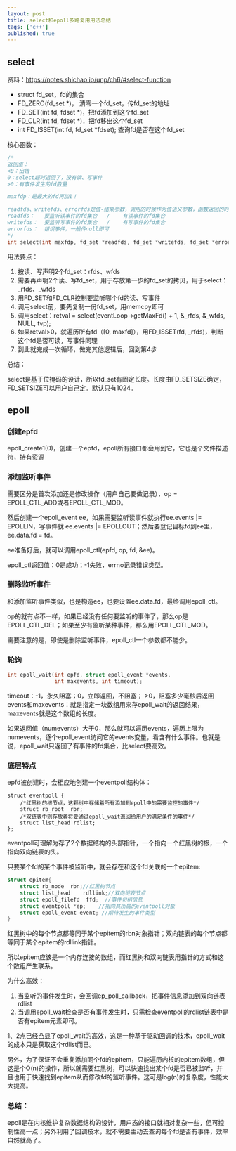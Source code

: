 ```yaml
---
layout: post
title: select和epoll多路复用用法总结
tags: ['c++']
published: true
---
```


<!--more-->


## select

资料：https://notes.shichao.io/unp/ch6/#select-function

- struct fd_set，fd的集合
- FD_ZERO(fd_set *)， 清零一个fd_set，传fd_set的地址
- FD_SET(int fd, fdset *)，把fd添加到这个fd_set
- FD_CLR(int fd, fdset *)，把fd移出这个fd_set
- int FD_ISSET(int fd, fd_set *fdset); 查询fd是否在这个fd_set

核心函数：

```c
/*
返回值：
<0：出错
0：select超时返回了，没有读、写事件
>0：有事件发生的fd数量

maxfdp：是最大的fd再加1！

readfds、writefds、errorfds是值-结果参数，调用的时候作为值语义参数，函数返回的时候作为结果，所以没有const修饰
readfds：   要监听读事件的fd集合   /    有读事件的fd集合
writefds：  要监听写事件的fd集合   /    有写事件的fd集合
errorfds：  错误事件，一般传null即可
*/
int select(int maxfdp, fd_set *readfds, fd_set *writefds, fd_set *errorfds, struct timeval *timeout);
```

用法要点：

1. 按读、写声明2个fd_set：rfds、wfds
2. 需要再声明2个读、写fd_set，用于存放第一步的fd_set的拷贝，用于select：_rfds、_wfds
3. 用FD_SET和FD_CLR控制要监听哪个fd的读、写事件
4. 调用select前，要先复制一份fd_set，用memcpy即可
5. 调用select：retval = select(eventLoop->getMaxFd() + 1, &_rfds, &_wfds, NULL, tvp);
6. 如果retval>0，就遍历所有fd（[0, maxfd]），用FD_ISSET(fd, _rfds)，判断这个fd是否可读，写事件同理
7. 到此就完成一次循环，做完其他逻辑后，回到第4步


总结：

select是基于位掩码的设计，所以fd_set有固定长度。长度由FD_SETSIZE确定，FD_SETSIZE可以用户自己定。默认只有1024。


## epoll

### 创建epfd

 epoll_create1(0)，创建一个epfd，epoll所有接口都会用到它，它也是个文件描述符，持有资源

### 添加监听事件

需要区分是首次添加还是修改操作（用户自己要做记录），op = EPOLL_CTL_ADD或者EPOLL_CTL_MOD。

然后创建一个epoll_event ee，如果需要监听读事件就执行ee.events |= EPOLLIN，写事件就 ee.events |= EPOLLOUT；然后要登记目标fd到ee里，ee.data.fd = fd。

ee准备好后，就可以调用epoll_ctl(epfd, op, fd, &ee)。

epoll_ctl返回值：0是成功；-1失败，errno记录错误类型。


### 删除监听事件

和添加监听事件类似，也是构造ee，也要设置ee.data.fd，最终调用epoll_ctl。

op的就有点不一样，如果已经没有任何要监听的事件了，那么op是EPOLL_CTL_DEL；如果至少有监听某种事件，那么用EPOLL_CTL_MOD。

需要注意的是，即使是删除监听事件，epoll_ctl一个参数都不能少。

### 轮询

```c
int epoll_wait(int epfd, struct epoll_event *events,
               int maxevents, int timeout);
```

timeout：-1，永久阻塞；0，立即返回，不阻塞； >0，阻塞多少毫秒后返回
events和maxevents：就是指定一块数组用来存epoll_wait的返回结果，maxevents就是这个数组的长度。

如果返回值（numevents）大于0，那么就可以遍历events，遍历上限为numevents，逐个epoll_event访问它的events变量，看含有什么事件。也就是说，epoll_wait只返回了有事件的fd集合，比select要高效。


### 底层特点

epfd被创建时，会相应地创建一个eventpoll结构体：

```
struct eventpoll {  
    /*红黑树的根节点，这颗树中存储着所有添加到epoll中的需要监控的事件*/  
    struct rb_root  rbr;  
    /*双链表中则存放着将要通过epoll_wait返回给用户的满足条件的事件*/  
    struct list_head rdlist;    
};  
```

eventpoll可理解为存了2个数据结构的头部指针，一个指向一个红黑树的根，一个指向双向链表的头。

只要某个fd的某个事件被监听中，就会存在和这个fd关联的一个epitem:

```c
struct epitem{  
    struct rb_node  rbn;//红黑树节点  
    struct list_head    rdllink;//双向链表节点  
    struct epoll_filefd  ffd;  //事件句柄信息  
    struct eventpoll *ep;    //指向其所属的eventpoll对象  
    struct epoll_event event; //期待发生的事件类型  
}  
```

红黑树中的每个节点都等同于某个epitem的rbn对象指针；双向链表的每个节点都等同于某个epitem的rdllink指针。

所以epitem应该是一个内存连接的数组，而红黑树和双向链表用指针的方式和这个数组产生联系。



为什么高效：

1. 当监听的事件发生时，会回调ep_poll_callback，把事件信息添加到双向链表rdlist
2. 当调用epoll_wait检查是否有事件发生时，只需检查eventpoll的rdlist链表中是否有epitem元素即可。

1、2点已经凸显了epoll_wait的高效，这是一种基于驱动回调的技术，epoll_wait的成本只是获取这个rdlist而已。

另外，为了保证不会重复添加同个fd的epitem，只能遍历内核的epitem数组，但这是个O(n)的操作，所以就需要红黑树，可以快速找出某个fd是否已被监听，并且也用于快速找到epitem从而修改fd的监听事件。这可是log(n)的复杂度，性能大大提高。


### 总结：

epoll是在内核维护复杂数据结构的设计，用户态的接口就相对复杂一些，但可控制性高一点；另外利用了回调技术，就不需要主动去查询每个fd是否有事件，效率自然就高了。


